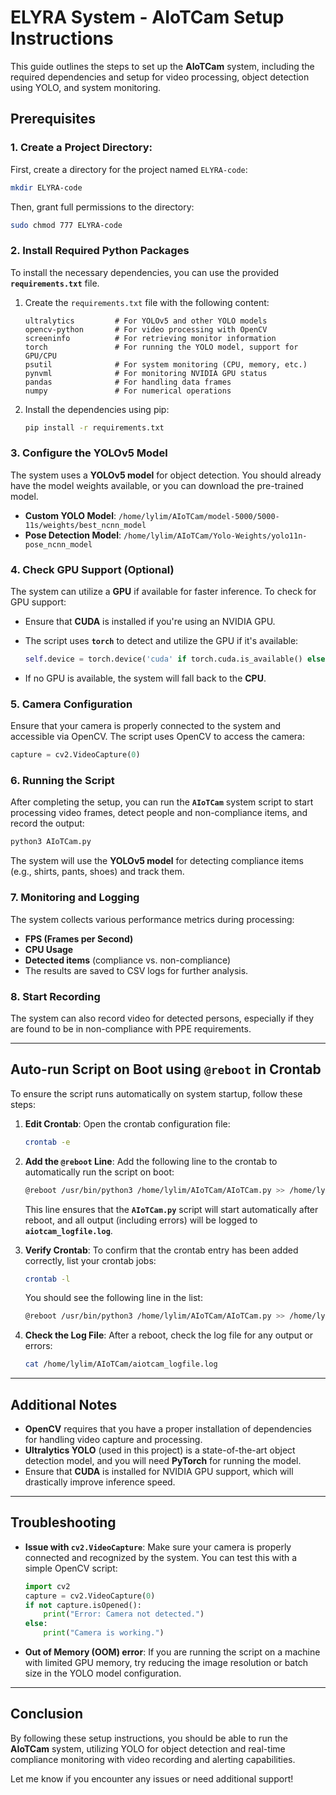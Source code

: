 
# ELYRA System - AIoTCam Setup Instructions

This guide outlines the steps to set up the **AIoTCam** system, including the required dependencies and setup for video processing, object detection using YOLO, and system monitoring.

## Prerequisites

### 1. **Create a Project Directory**:
   First, create a directory for the project named `ELYRA-code`:
   ```bash
   mkdir ELYRA-code
   ```

   Then, grant full permissions to the directory:
   ```bash
   sudo chmod 777 ELYRA-code
   ```

### 2. **Install Required Python Packages**

   To install the necessary dependencies, you can use the provided **`requirements.txt`** file.

   1. Create the `requirements.txt` file with the following content:
      ```plaintext
      ultralytics         # For YOLOv5 and other YOLO models
      opencv-python       # For video processing with OpenCV
      screeninfo          # For retrieving monitor information
      torch               # For running the YOLO model, support for GPU/CPU
      psutil              # For system monitoring (CPU, memory, etc.)
      pynvml              # For monitoring NVIDIA GPU status
      pandas              # For handling data frames
      numpy               # For numerical operations
      ```

   2. Install the dependencies using pip:
      ```bash
      pip install -r requirements.txt
      ```

### 3. **Configure the YOLOv5 Model**
   The system uses a **YOLOv5 model** for object detection. You should already have the model weights available, or you can download the pre-trained model.

   - **Custom YOLO Model**: `/home/lylim/AIoTCam/model-5000/5000-11s/weights/best_ncnn_model`
   - **Pose Detection Model**: `/home/lylim/AIoTCam/Yolo-Weights/yolo11n-pose_ncnn_model`

### 4. **Check GPU Support (Optional)**

   The system can utilize a **GPU** if available for faster inference. To check for GPU support:
   - Ensure that **CUDA** is installed if you're using an NVIDIA GPU.
   - The script uses **`torch`** to detect and utilize the GPU if it's available:
     ```python
     self.device = torch.device('cuda' if torch.cuda.is_available() else 'cpu')
     ```

   - If no GPU is available, the system will fall back to the **CPU**.

### 5. **Camera Configuration**
   Ensure that your camera is properly connected to the system and accessible via OpenCV. The script uses OpenCV to access the camera:
   ```python
   capture = cv2.VideoCapture(0)
   ```

### 6. **Running the Script**

   After completing the setup, you can run the **`AIoTCam`** system script to start processing video frames, detect people and non-compliance items, and record the output:
   ```bash
   python3 AIoTCam.py
   ```

   The system will use the **YOLOv5 model** for detecting compliance items (e.g., shirts, pants, shoes) and track them.

### 7. **Monitoring and Logging**

   The system collects various performance metrics during processing:
   - **FPS (Frames per Second)**
   - **CPU Usage**
   - **Detected items** (compliance vs. non-compliance)
   - The results are saved to CSV logs for further analysis.

### 8. **Start Recording**

   The system can also record video for detected persons, especially if they are found to be in non-compliance with PPE requirements.

---

## Auto-run Script on Boot using `@reboot` in Crontab

To ensure the script runs automatically on system startup, follow these steps:

1. **Edit Crontab**:
   Open the crontab configuration file:
   ```bash
   crontab -e
   ```

2. **Add the `@reboot` Line**:
   Add the following line to the crontab to automatically run the script on boot:
   ```bash
   @reboot /usr/bin/python3 /home/lylim/AIoTCam/AIoTCam.py >> /home/lylim/AIoTCam/aiotcam_logfile.log 2>&1
   ```

   This line ensures that the **`AIoTCam.py`** script will start automatically after reboot, and all output (including errors) will be logged to **`aiotcam_logfile.log`**.

3. **Verify Crontab**:
   To confirm that the crontab entry has been added correctly, list your crontab jobs:
   ```bash
   crontab -l
   ```

   You should see the following line in the list:
   ```bash
   @reboot /usr/bin/python3 /home/lylim/AIoTCam/AIoTCam.py >> /home/lylim/AIoTCam/aiotcam_logfile.log 2>&1
   ```

4. **Check the Log File**:
   After a reboot, check the log file for any output or errors:
   ```bash
   cat /home/lylim/AIoTCam/aiotcam_logfile.log
   ```

---

## Additional Notes

- **OpenCV** requires that you have a proper installation of dependencies for handling video capture and processing.
- **Ultralytics YOLO** (used in this project) is a state-of-the-art object detection model, and you will need **PyTorch** for running the model.
- Ensure that **CUDA** is installed for NVIDIA GPU support, which will drastically improve inference speed.

---

## Troubleshooting

- **Issue with `cv2.VideoCapture`**: Make sure your camera is properly connected and recognized by the system. You can test this with a simple OpenCV script:
   ```python
   import cv2
   capture = cv2.VideoCapture(0)
   if not capture.isOpened():
       print("Error: Camera not detected.")
   else:
       print("Camera is working.")
   ```

- **Out of Memory (OOM) error**: If you are running the script on a machine with limited GPU memory, try reducing the image resolution or batch size in the YOLO model configuration.

---

## Conclusion

By following these setup instructions, you should be able to run the **AIoTCam** system, utilizing YOLO for object detection and real-time compliance monitoring with video recording and alerting capabilities.

Let me know if you encounter any issues or need additional support!
